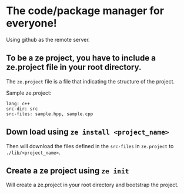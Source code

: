 # The code/package manager for everyone!

Using github as the remote server.

## To be a ze project, you have to include a ze.project file in your root directory.

The `ze.project` file is a file that indicating the structure of the project.

Sample ze.project:
```
lang: c++
src-dir: src
src-files: sample.hpp, sample.cpp

```

## Down load using `ze install <project_name>`

Then will download the files defined in the `src-files` in `ze.project` to `./lib/<project_name>`.

## Create a ze project using `ze init`

Will create a ze.project in your root directory and bootstrap the project.
